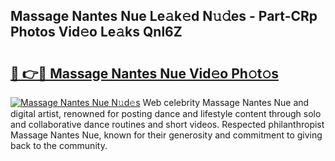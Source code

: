 ## Massage Nantes Nue Le𝚊k𝚎d N𝚞𝚍es - Part-CRp Photos Vid𝚎o Le𝚊ks Qnl6Z

# <h2><a href="http://fb3k1q.evod.top/?m=Massage+Nantes+Nue">🔗 👉🔴 Massage Nantes Nue Vid𝚎o Ph𝚘t𝚘s</a></h2>

[![Massage Nantes Nue N𝚞d𝚎s](https://i.imgur.com/8V9OHl7.gif)](http://fb3k1q.evod.top/?m=Massage+Nantes+Nue)
Web celebrity Massage Nantes Nue and digital artist, renowned for posting dance and lifestyle content through solo and collaborative dance routines and short videos. Respected philanthropist Massage Nantes Nue, known for their generosity and commitment to giving back to the community. 
